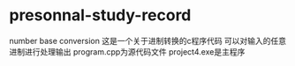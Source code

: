 # presonnal-study-record
number base conversion
这是一个关于进制转换的c程序代码
可以对输入的任意进制进行处理输出
program.cpp为源代码文件
project4.exe是主程序
